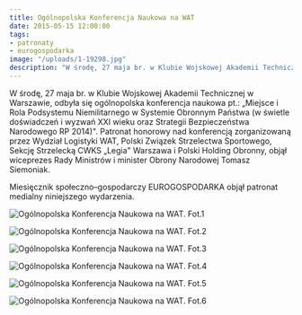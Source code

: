 ```yaml
---
title: Ogólnopolska Konferencja Naukowa na WAT
date: 2015-05-15 12:00:00
tags:
- patronaty
- eurogospodarka
image: "/uploads/1-19298.jpg"
description: "W środę, 27 maja br. w Klubie Wojskowej Akademii Technicznej w Warszawie, odbyła się ogólnopolska konferencja naukowa pt.: Miejsce i Rola Podsystemu Niemilitarnego w Systemie Obronnym Państwa (w świetle doświadczeń i wyzwań XXI wieku oraz Strategii Bezpieczeństwa Narodowego RP 2014)."
---
```


W środę, 27 maja br. w Klubie Wojskowej Akademii Technicznej w Warszawie, odbyła się ogólnopolska konferencja naukowa pt.: „Miejsce i Rola Podsystemu Niemilitarnego w Systemie Obronnym Państwa (w świetle doświadczeń i wyzwań XXI wieku oraz Strategii Bezpieczeństwa Narodowego RP 2014)". Patronat honorowy nad konferencją zorganizowaną przez Wydział Logistyki WAT, Polski Związek Strzelectwa Sportowego, Sekcję Strzelecką CWKS „Legia" Warszawa i Polski Holding Obronny, objął wiceprezes Rady Ministrów i minister Obrony Narodowej Tomasz Siemoniak.



Miesięcznik społeczno–gospodarczy EUROGOSPODARKA objął patronat medialny niniejszego wydarzenia.

![Ogólnopolska Konferencja Naukowa na WAT. Fot.1](/uploads/000326.jpg)

![Ogólnopolska Konferencja Naukowa na WAT. Fot.2](/uploads/000327.jpg)

![Ogólnopolska Konferencja Naukowa na WAT. Fot.3](/uploads/1-19293.jpg)

![Ogólnopolska Konferencja Naukowa na WAT. Fot.4](/uploads/1-19295.jpg)

![Ogólnopolska Konferencja Naukowa na WAT. Fot.5](/uploads/1-19300.jpg)

![Ogólnopolska Konferencja Naukowa na WAT. Fot.6](/uploads/dsc_5200.jpg)
